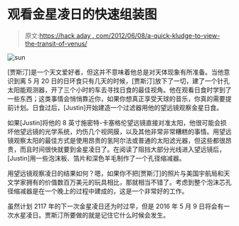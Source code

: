 # 观看金星凌日的快速组装图

> 原文:[https://hack aday . com/2012/06/08/a-quick-kludge-to-view-the-transit-of-venus/](https://hackaday.com/2012/06/08/a-quick-kludge-to-view-the-transit-of-venus/)

![](../Images/e92a1c0de66296a58b1db5614a3b8b28.png "sun")

[贾斯汀]是一个天文爱好者，但这并不意味着他总是对天体现象有所准备。当他意识到离 5 月 20 日的日环食只有几天的时候，[贾斯汀]放下了一切，建了一个针孔太阳能观测器，开了三个小时的车去寻找日食的最佳视角。他在观看日食时学到了一些东西；这类事情会悄悄靠近你，如果你想真正享受天球的音乐，你真的需要提前计划。日食过后，[Justin]开始建造一个过滤器用他的望远镜观察金星日食。

如果[Justin]将他的 8 英寸施密特-卡塞格伦望远镜直接对准太阳，他很可能会损坏他望远镜的光学系统，灼伤几个视网膜，以及其他非常非常糟糕的事情。用望远镜观察太阳的最佳方式是使用昂贵的氢阿尔法或普通的太阳滤光器，但这些都很昂贵，而且时间很快就要到金星凌日了。在阅读了阻挡大部分光线进入望远镜后，[Justin]用一些泡沫板、箔片和深色羊毛制作了一个孔径缩减器。

用望远镜观察凌日的结果如何？嗯，如果你不把[贾斯汀]的照片与美国宇航局和天文学家拥有的价值数百万美元的玩具相比，那就相当不错了。考虑到整个泡沫芯孔径缩减器是在一个晚上的过程中建成的，这是一个非常好的工作。

虽然计划 2117 年的下一次金星凌日还为时过早，但是 2016 年 5 月 9 日将会有一次水星凌日。贾斯汀所要做的就是记住它什么时候会发生。